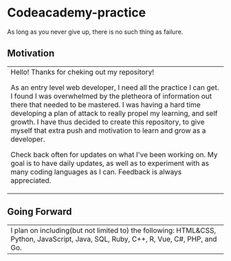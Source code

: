 # Codeacademy-practice
As long as you never give up, there is no such thing as failure.

## Motivation

<table>
<tr>
<td>
Hello! Thanks for cheking out my repository! 

As an entry level web developer, I need all the practice I can get. I found I was overwhelmed by the pletheora of information out there that needed to be mastered. I was having a hard time developing a plan of attack to really propel my learning, and self growth. I have thus decided to create this repository, to give myself that extra push and motivation to learn and grow as a developer. 

Check back often for updates on what I've been working on. 
My goal is to have daily updates, as well as to experiment with as many coding languages as I can. Feedback is always appreciated. 
</td>
</tr>
</table>

## Going Forward
<table>
<tr>
<td>
 I plan on including(but not limited to) the following: HTML&CSS, Python, JavaScript, Java, SQL, Ruby, C++, R, Vue, C#, PHP, and Go.
</td>
</tr>
</table>
